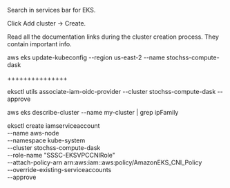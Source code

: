 Search in services bar for EKS.

Click Add cluster -> Create.

Read all the documentation links during the cluster creation process. They contain important info.

aws eks update-kubeconfig --region us-east-2 --name stochss-compute-dask

+++++++++++++++

eksctl utils associate-iam-oidc-provider --cluster stochss-compute-dask --approve

aws eks describe-cluster --name my-cluster | grep ipFamily

eksctl create iamserviceaccount \
    --name aws-node \
    --namespace kube-system \
    --cluster stochss-compute-dask \
    --role-name "SSSC-EKSVPCCNIRole" \
    --attach-policy-arn arn:aws:iam::aws:policy/AmazonEKS_CNI_Policy \
    --override-existing-serviceaccounts \
    --approve